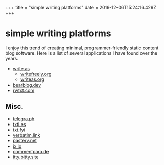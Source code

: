 +++
title = "simple writing platforms"
date = 2019-12-06T15:24:16.429Z
+++
# simple writing platforms


I enjoy this trend of creating minimal, programmer-friendly static content blog software. Here is a list of several applications I have found over the years.

* [write.as](https://write.as/)
    * [writefreely.org](https://writefreely.org/)
    * [writeas.org](https://writeas.org/)
* [bearblog.dev](https://bearblog.dev/)
* [rwtxt.com](https://rwtxt.com/)

## Misc.
* [telegra.ph](http://telegra.ph/)
* [txti.es](http://txti.es/)
* [txt.fyi](https://txt.fyi/)
* [verbatim.link](https://verbatim.link/)
* [pastery.net](https://www.pastery.net/)
* [ix.io](http://ix.io/)
* [commentpara.de](https://commentpara.de/)
* [itty.bitty.site](https://itty.bitty.site/edit)

